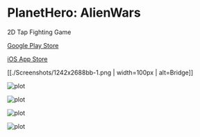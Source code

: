 # PlanetHero: AlienWars
2D Tap Fighting Game


[Google Play Store](https://play.google.com/store/apps/details?id=com.klausology.planetheroAlienwars)

[iOS App Store](https://apps.apple.com/us/app/planet-hero-alien-wars/id1494273692)




[[./Screenshots/1242x2688bb-1.png | width=100px | alt=Bridge]]

![plot](./Screenshots/1242x2688bb-1.png) 

![plot](./Screenshots/1242x2688bb-2.png)

![plot](./Screenshots/1242x2688bb-3.png)

![plot](./Screenshots/1242x2688bb.png)
